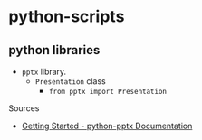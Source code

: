 # python-scripts

## python libraries
- `pptx` library.
  - `Presentation` class
    - `from pptx import Presentation`


Sources
- [Getting Started - python-pptx Documentation](https://python-pptx.readthedocs.io/en/latest/user/quickstart.html)
